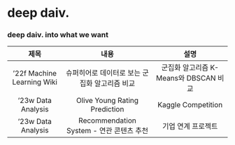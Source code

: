 # deep daiv.
### deep daiv. into what we want
|제목|내용|설명|
|:---:|:---:|:---:|
|’22f Machine Learning Wiki|슈퍼히어로 데이터로 보는 군집화 알고리즘 비교|군집화 알고리즘 K-Means와 DBSCAN 비교|
|’23w Data Analysis|Olive Young Rating Prediction|Kaggle Competition|
|’23w Data Analysis|Recommendation System - 연관 콘텐츠 추천|기업 연계 프로젝트|
